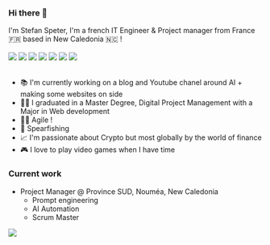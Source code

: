 ### Hi there 👋
I'm Stefan Speter, I'm a french IT Engineer & Project manager from France :fr: based in New Caledonia 🇳🇨 ! <br/><br/>
<img src="https://img.shields.io/badge/Drupal-0678BE?style=for-the-badge&logo=drupal&logoColor=white" />
<img src="https://img.shields.io/badge/JavaScript-323330?style=for-the-badge&logo=javascript&logoColor=F7DF1E" />
<img src="https://img.shields.io/badge/Next.js-35495E?style=for-the-badge&logo=nextdotjs&logoColor=black" />
<img src="https://img.shields.io/badge/React-20232A?style=for-the-badge&logo=react&logoColor=61DAFB" />
<img src="https://img.shields.io/badge/Tailwind_CSS-38B2AC?style=for-the-badge&logo=tailwind-css&logoColor=white" />
<img src="https://img.shields.io/badge/Bootstrap-563D7C?style=for-the-badge&logo=bootstrap&logoColor=white" />
<img src="https://img.shields.io/badge/Flutter-02569B?style=for-the-badge&logo=flutter&logoColor=white" />
<br/><br/>

- :books: I'm currently working on a blog and Youtube chanel around AI + making some websites on side
- :student: I graduated in a Master Degree, Digital Project Management with a Major in Web development
- :office_worker: Agile !
- 🎣 Spearfishing
- :chart_with_upwards_trend: I'm passionate about Crypto but most globally by the world of finance
- 🎮 I love to play video games when I have time

### Current work
- Project Manager @ Province SUD, Nouméa, New Caledonia
  - Prompt engineering
  - AI Automation
  - Scrum Master

<div style="display:flex">
<a href="https://www.linkedin.com/in/stefanspeterdev/">
  <img src="https://img.shields.io/badge/linkedin-%230077B5.svg?&style=for-the-badge&logo=linkedin&logoColor=white" />
</a>
</div>
